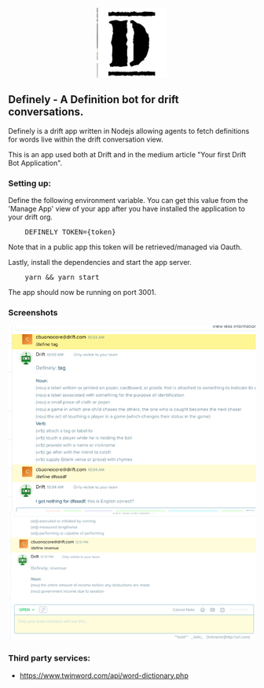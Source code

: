 <p align="center">
  <img src="assets/definely.png"/>
  <p></p>
</p>

Definely - A Definition bot for drift conversations.
---

Definely is a drift app written in Nodejs allowing agents to fetch definitions for words live within the drift conversation view.

This is an app used both at Drift and in the medium article "Your first Drift Bot Application".

### Setting up:

Define the following environment variable. You can get this value from the 'Manage App' view of your app after you have installed the application to your drift org.

<pre>
    DEFINELY_TOKEN={token}
</pre>
Note that in a public app this token will be retrieved/managed via Oauth.

Lastly, install the dependencies and start the app server.
<pre>
    yarn && yarn start
</pre>
The app should now be running on port 3001.

### Screenshots

<img src="assets/conv1.png" width=600/>

<img src="assets/conv2.png" width=600/>

### Third party services:
* https://www.twinword.com/api/word-dictionary.php
